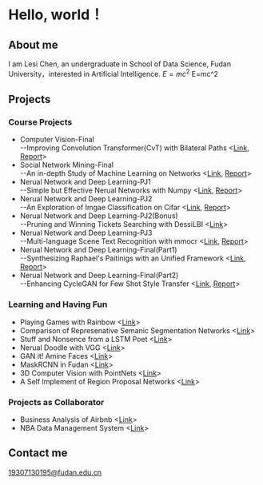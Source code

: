 # Hello, world！

## About me

I am Lesi Chen, an undergraduate in School of Data Science, Fudan University，interested in Artificial Intelligence. $E=mc^2$ E=mc^2

## Projects

### Course Projects

* Computer Vision-Final  
  --Improving Convolution Transformer(CvT) with Bilateral Paths <[Link](https://github.com/TrueNobility303/bilateral-covolution-vision-transformer), [Report](https://github.com/TrueNobility303/bilateral-covolution-vision-transformer/blob/master/Report.pdf)>
* Social Network Mining-Final   
  --An in-depth Study of Machine Learning on Networks <[Link](https://github.com/TrueNobility303/network-machine-learning), [Report](https://github.com/TrueNobility303/network-machine-learning/blob/master/article.pdf)>
* Nerual Network and Deep Learning-PJ1   
  --Simple but Effective Nerual Networks with Numpy <[Link](https://github.com/TrueNobility303/numpy-neural-networks), [Report](https://github.com/TrueNobility303/numpy-neural-networks/blob/master/Project1.pdf)>
* Nerual Network and Deep Learning-PJ2   
  --An Exploration of Imgae Classification on Cifar <[Link](https://github.com/TrueNobility303/image-classification-CIFAR10), [Report](https://github.com/TrueNobility303/image-classification-CIFAR10/blob/master/NNDL%20Project2.pdf)>
* Nerual Network and Deep Learning-PJ2(Bonus)   
  --Pruning and Winning Tickets Searching with DessiLBI <[Link](https://github.com/TrueNobility303/DessiLBI)>
* Nerual Network and Deep Learning-PJ3   
  --Multi-language Scene Text Recognition with mmocr <[Link](https://github.com/TrueNobility303/scene-text-recognition), [Report](https://github.com/TrueNobility303/scene-text-recognition/blob/master/NNDL%20Project3.pdf)>
* Nerual Network and Deep Learning-Final(Part1)   
  --Synthesizing Raphael's Paitinigs with an Unified Framework <[Link](https://github.com/TrueNobility303/Raphael-style-transfer-CNN), [Report](https://github.com/TrueNobility303/Raphael-style-transfer-CNN/blob/master/Report.pdf)>
* Nerual Network and Deep Learning-Final(Part2)   
  --Enhancing CycleGAN for Few Shot Style Transfer <[Link](https://github.com/TrueNobility303/Raphael-style-transfer-CycleGAN), [Report](https://github.com/TrueNobility303/Raphael-style-transfer-CycleGAN/blob/master/Report.pdf)>

### Learning and Having Fun

* Playing Games with Rainbow <[Link](https://github.com/TrueNobility303/rainbow-cartpole)>
* Comparison of Represenative Semanic Segmentation Networks <[Link](https://github.com/TrueNobility303/pytorch-segentation)>
* Stuff and Nonsence from a LSTM Poet <[Link](https://github.com/TrueNobility303/lstm-poem)>
* Nerual Doodle with VGG <[Link](https://github.com/TrueNobility303/gatys-style-tranfer)>
* GAN it! Amine Faces <[Link](https://github.com/TrueNobility303/GAN-face-generator)>
* MaskRCNN in Fudan <[Link](https://github.com/TrueNobility303/maskrcnn-PennFudan)>
* 3D Computer Vision with PointNets <[Link](https://github.com/TrueNobility303/modelnet-pointnet)>
* A Self Implement of Region Proposal Networks <[Link](https://github.com/TrueNobility303/region-proposal-network)>

### Projects as Collaborator
* Business Analysis of Airbnb <[Link](https://github.com/Name-less-King/Meituan_Business_Analysis_Competition)>  
* NBA Data Management System <[Link](https://github.com/Name-less-King/DATA130039.01-NBA-DBMS)>
## Contact me

19307130195@fudan.edu.cn

